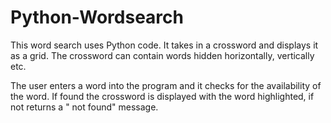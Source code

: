 # Python-Wordsearch
 This word search uses Python code. It takes in a crossword and displays it as a grid. The crossword can contain words hidden horizontally, vertically etc.

 The user enters a word into the program and it checks for the availability of the word. If found the crossword is displayed with the word highlighted, if not returns a "<word> not found" message.
